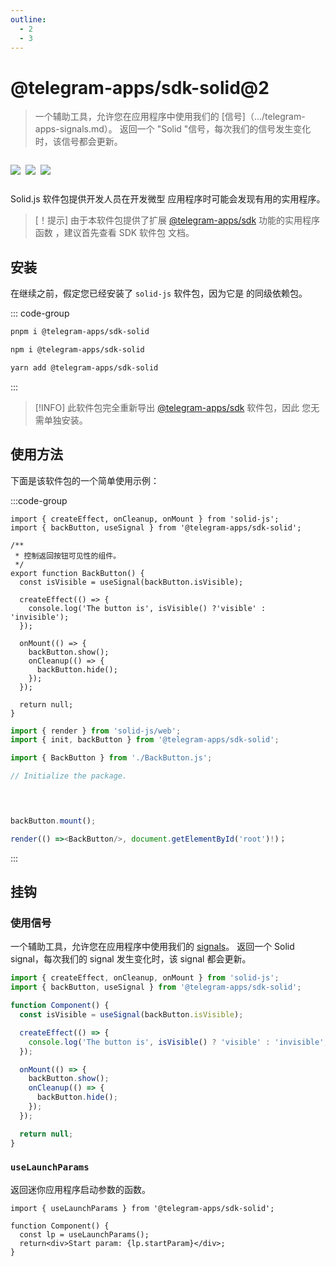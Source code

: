 ```yaml
---
outline:
  - 2
  - 3
---
```


# @telegram-apps/sdk-solid@2

> 一个辅助工具，允许您在应用程序中使用我们的 [信号]（.../telegram-apps-signals.md）。
> 返回一个 "Solid "信号，每次我们的信号发生变化时，该信号都会更新。

<p style="display: inline-flex; gap: 8px">
  <a href="https://npmjs.com/package/@telegram-apps/sdk-solid">
    <img src="https://img.shields.io/npm/v/@telegram-apps/sdk-solid?logo=npm"/>
  </a>
  <img src="https://img.shields.io/bundlephobia/minzip/@telegram-apps/sdk-solid"/>
  <a href="https://github.com/Telegram-Mini-Apps/telegram-apps/tree/master/packages/sdk-solid">
    <img src="https://img.shields.io/badge/source-black?logo=github"/>
  </a>
</p>

Solid.js 软件包提供开发人员在开发微型
应用程序时可能会发现有用的实用程序。

> [！提示]
> 由于本软件包提供了扩展 [@telegram-apps/sdk](../telegram-apps-sdk/2-x.md) 功能的实用程序函数
> ，建议首先查看 SDK 软件包
> 文档。

## 安装

在继续之前，假定您已经安装了 `solid-js` 软件包，因为它是
的同级依赖包。

::: code-group

```bash [pnpm]
pnpm i @telegram-apps/sdk-solid
```

```bash [npm]
npm i @telegram-apps/sdk-solid
```

```bash [yarn]
yarn add @telegram-apps/sdk-solid
```

:::

> [!INFO]
> 此软件包完全重新导出 [@telegram-apps/sdk](../telegram-apps-sdk/2-x) 软件包，因此
> 您无需单独安装。

## 使用方法

下面是该软件包的一个简单使用示例：

:::code-group

```tsx [index.tsx]
import { createEffect, onCleanup, onMount } from 'solid-js';
import { backButton, useSignal } from '@telegram-apps/sdk-solid';

/**
 * 控制返回按钮可见性的组件。
 */
export function BackButton() {
  const isVisible = useSignal(backButton.isVisible);

  createEffect(() => {
    console.log('The button is', isVisible() ?'visible' : 'invisible');
  });

  onMount(() => {
    backButton.show();
    onCleanup(() => {
      backButton.hide();
    });
  });

  return null;
}
```

```ts [BackButton.ts]
import { render } from 'solid-js/web';
import { init, backButton } from '@telegram-apps/sdk-solid';

import { BackButton } from './BackButton.js';

// Initialize the package.


 

backButton.mount();

render(() =><BackButton/>, document.getElementById('root')!)；
```

:::

## 挂钩

### 使用信号

一个辅助工具，允许您在应用程序中使用我们的 [signals](.../telegram-apps-signals.md)。 返回一个 Solid signal，每次我们的 signal 发生变化时，该 signal 都会更新。

```ts
import { createEffect, onCleanup, onMount } from 'solid-js';
import { backButton, useSignal } from '@telegram-apps/sdk-solid';

function Component() {
  const isVisible = useSignal(backButton.isVisible);

  createEffect(() => {
    console.log('The button is', isVisible() ? 'visible' : 'invisible'; }; onMount(() => { backButton.show(); onCleanup(() => { backButton.show().'visible' : 'invisible');
  });

  onMount(() => {
    backButton.show();
    onCleanup(() => {
      backButton.hide();
    });
  });

  return null;
}
```

### `useLaunchParams`

返回迷你应用程序启动参数的函数。

```tsx
import { useLaunchParams } from '@telegram-apps/sdk-solid';

function Component() {
  const lp = useLaunchParams();
  return<div>Start param: {lp.startParam}</div>;
}
```
